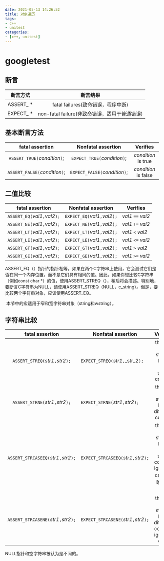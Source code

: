 ```yaml
---
date: 2021-05-13 14:26:52
title: 对象遍历
tags:
- c++
- unitest
categories:
- [c++, unitest]
---
```


# googletest

## 断言

| 断言方法  |                   断言结果                    |
| :-------: | :-------------------------------------------: |
| ASSERT_ * |      fatal failures(致命错误，程序中断)       |
| EXPECT_ * | non-fatal failure(非致命错误，适用于普通错误) |

## 基本断言方法

|        fatal assertion         |     **Nonfatal assertion**     |       Verifies       |
| :----------------------------: | :----------------------------: | :------------------: |
| `ASSERT_TRUE(`*condition*`)`;  | `EXPECT_TRUE(`*condition*`)`;  | *condition* is true  |
| `ASSERT_FALSE(`*condition*`)`; | `EXPECT_FALSE(`*condition*`)`; | *condition* is false |

## 二值比较

|         fatal assertion         | **Nonfatal assertion**          | Verifies           |
| :-----------------------------: | ------------------------------- | ------------------ |
| `ASSERT_EQ(`*val1*`,`*val2*`);` | `EXPECT_EQ(`*val1*`,`*val2*`);` | *val1* `==` *val2* |
| `ASSERT_NE(`*val1*`,`*val2*`);` | `EXPECT_NE(`*val1*`,`*val2*`);` | *val1* `!=` *val2* |
| `ASSERT_LT(`*val1*`,`*val2*`);` | `EXPECT_LT(`*val1*`,`*val2*`);` | *val1* `<` *val2*  |
| `ASSERT_LE(`*val1*`,`*val2*`);` | `EXPECT_LE(`*val1*`,`*val2*`);` | *val1* `<=` *val2* |
| `ASSERT_GT(`*val1*`,`*val2*`);` | `EXPECT_GT(`*val1*`,`*val2*`);` | *val1* `>` *val2*  |
| `ASSERT_GE(`*val1*`,`*val2*`);` | `EXPECT_GE(`*val1*`,`*val2*`);` | *val1* `>=` *val2* |

​	ASSERT_EQ（）指针的指针相等。如果在两个C字符串上使用，它会测试它们是否在同一个内存位置，而不是它们具有相同的值。因此，如果你想比较C字符串（例如const char *）的值，使用ASSERT_STREQ（），稍后将会描述。特别地，要断言C字符串为NULL，请使用ASSERT_STREQ（NULL，c_string）。但是，要比较两个字符串对象，应该使用ASSERT_EQ。

​	本节中的宏适用于窄和宽字符串对象（string和wstring）。

## 字符串比较

|            fatal assertion             | **Nonfatal assertion**                 |                           Verifies                           |
| :------------------------------------: | -------------------------------------- | :----------------------------------------------------------: |
|   `ASSERT_STREQ(`*str1*`,`*str2*`);`   | `EXPECT_STREQ(`*str1*`,`_str_2`);`     |           the two C strings have the same content            |
|   `ASSERT_STRNE(`*str1*`,`*str2*`);`   | `EXPECT_STRNE(`*str1*`,`*str2*`);`     |           the two C strings have different content           |
| `ASSERT_STRCASEEQ(`*str1*`,`*str2*`);` | `EXPECT_STRCASEEQ(`*str1*`,`*str2*`);` | the two C strings have the same content, ignoring case(忽略大小写) |
| `ASSERT_STRCASENE(`*str1*`,`*str2*`);` | `EXPECT_STRCASENE(`*str1*`,`*str2*`);` |   the two C strings have different content, ignoring case    |

NULL指针和空字符串被认为是不同的。